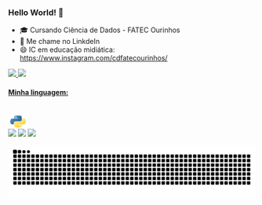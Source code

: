 ### Hello World! 👋

- 🎓 Cursando Ciência de Dados - FATEC Ourinhos
- 💬 Me chame no LinkdeIn
- 😄 IC em educação midiática: https://www.instagram.com/cdfatecourinhos/

 <div>
  <a href="https://github.com/AnaClara-Medeiros">
  <img height="180em" src="https://github-readme-stats.vercel.app/api?username=AnaClara-Medeiros&show_icons=true&theme=dracula&include_all_commits=true&count_private=true"/>
  <img height="180em" src="https://github-readme-stats.vercel.app/api/top-langs/?username=AnaClara-Medeiros&layout=compact&langs_count=7&theme=dracula"/>
</div>

#### Minha linguagem: 
<div style="display: inline_block"><br>
  <img align="center" alt="Ana-Python" height="30" width="40" src="https://raw.githubusercontent.com/devicons/devicon/master/icons/python/python-original.svg">
</div>

<div> 
  <a href="https://www.youtube.com/channel/UClrgS0fEkpF_S5txz77IfUA" target="_blank"><img src="https://img.shields.io/badge/YouTube-FF0000?style=for-the-badge&logo=youtube&logoColor=white" target="_blank"></a>
  <a href = "mailto:anaclaramedeiros33@gmail.com"><img src="https://img.shields.io/badge/-Gmail-%23333?style=for-the-badge&logo=gmail&logoColor=white" target="_blank"></a>
  <a href="https://www.linkedin.com/in/ana-clara-medeiros/" target="_blank"><img src="https://img.shields.io/badge/-LinkedIn-%230077B5?style=for-the-badge&logo=linkedin&logoColor=white" target="_blank"></a> 
 
  ![Snake animation](https://github.com/AnaClara-Medeiros/AnaClara-Medeiros/blob/output/github-contribution-grid-snake.svg)
 
</div>
